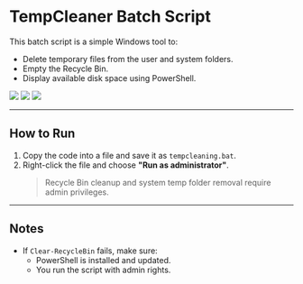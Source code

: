 # TempCleaner Batch Script 


This batch script is a simple Windows tool to:
- Delete temporary files from the user and system folders.
- Empty the Recycle Bin.
- Display available disk space using PowerShell.

<img src="https://img.shields.io/badge/Author-farnaztr-red" />    <img src="https://img.shields.io/badge/Project-TempCleaner-black" />   <img src="https://img.shields.io/github/stars/farnaztr/TempCleaner?style=social" />

---

##  How to Run

1. Copy the code into a file and save it as `tempcleaning.bat`.
2. Right-click the file and choose **"Run as administrator"**.
   > Recycle Bin cleanup and system temp folder removal require admin privileges.

---

## Notes
- If `Clear-RecycleBin` fails, make sure:
  - PowerShell is installed and updated.
  - You run the script with admin rights.

